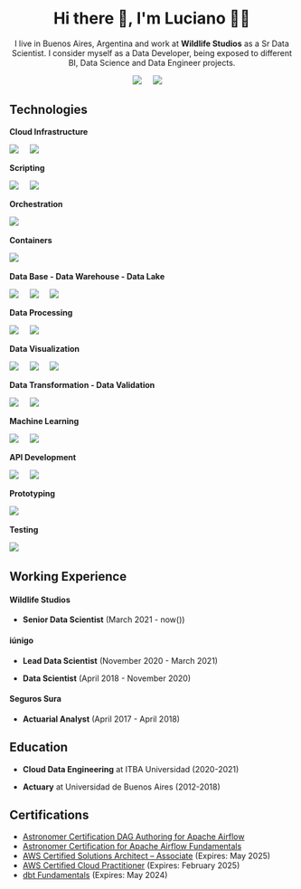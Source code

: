 
<h1 align='center'> Hi there 👋, I'm Luciano 👨‍💻 </h1>

<p align='center'>
  I live in Buenos Aires, Argentina and work at <b>Wildlife Studios</b> as a Sr Data Scientist. I consider myself as a Data Developer, being exposed to different BI, Data Science and Data Engineer projects.
</p>


<p align='center'>
  <a href="https://www.linkedin.com/in/luciano-naveiro/"><img src="https://img.shields.io/badge/linkedin-%230077B5.svg?&style=for-the-badge&logo=linkedin&logoColor=white" /></a>&nbsp;&nbsp;&nbsp;&nbsp;
  <a href="mailto:luchonaveiro@gmail.com?subject=Hola%Luciano"><img src="https://img.shields.io/badge/gmail-%23D14836.svg?&style=for-the-badge&logo=gmail&logoColor=white" /></a>&nbsp;&nbsp;&nbsp;&nbsp;

</p>


## Technologies
<!-- <p align='center'>
  <a href="https://www.python.org/"><img src="https://img.shields.io/badge/python-3670A0?style=for-the-badge&logo=python&logoColor=ffffff" /></a>&nbsp;&nbsp;&nbsp;&nbsp;
  <a href="https://www.docker.com/"><img src="https://img.shields.io/badge/docker-%230db7ed.svg?style=for-the-badge&logo=docker&logoColor=white" /></a>&nbsp;&nbsp;&nbsp;&nbsp;
  <a href="https://airflow.apache.org/"><img src="https://img.shields.io/badge/Apache_Airflow-2f8780.svg?&style=for-the-badge&logo=apache-airflow" /></a>&nbsp;&nbsp;&nbsp;&nbsp;
  <a href="https://databricks.com/"><img src="https://img.shields.io/badge/Databricks-red.svg?&style=for-the-badge&logo=databricks&logoColor=white" /></a>&nbsp;&nbsp;&nbsp;&nbsp;
  <a href="https://www.postgresql.org/"><img src="https://img.shields.io/badge/PostgreSQL-blue.svg?&style=for-the-badge&logo=postgresql&logoColor=white" /></a>&nbsp;&nbsp;&nbsp;&nbsp;
  <a href="https://aws.amazon.com/"><img src="https://img.shields.io/badge/Amazon_Web_Services-orange.svg?&style=for-the-badge&logo=amazon&logoColor=white" /></a>&nbsp;&nbsp;&nbsp;&nbsp;
  <a href="https://pandas.pydata.org/"><img src="https://img.shields.io/badge/Pandas-3670A0.svg?&style=for-the-badge&logo=pandas&logoColor=white" /></a>&nbsp;&nbsp;&nbsp;&nbsp;
  <a href="https://spark.apache.org/docs/latest/api/python/"><img src="https://img.shields.io/badge/Pyspark-orange.svg?&style=for-the-badge&logo=apache-spark&logoColor=white" /></a>&nbsp;&nbsp;&nbsp;&nbsp;
  <a href="https://docs.pytest.org/"><img src="https://img.shields.io/badge/pytest-0fa7d1.svg?&style=for-the-badge&logo=pytest&logoColor=white" /></a>&nbsp;&nbsp;&nbsp;&nbsp;
  <a href="https://www.looker.com/"><img src="https://img.shields.io/badge/looker-3670A0.svg?&style=for-the-badge&logo=looker&logoColor=white" /></a>&nbsp;&nbsp;&nbsp;&nbsp;
  <a href="https://superset.apache.org/"><img src="https://img.shields.io/badge/apache_superset-114f63.svg?&style=for-the-badge&logo=superset&logoColor=white" /></a>&nbsp;&nbsp;&nbsp;&nbsp;
  <a href="https://www.getdbt.com/"><img src="https://img.shields.io/badge/dbt-de5d40.svg?&style=for-the-badge&logo=dbt&logoColor=white" /></a>&nbsp;&nbsp;&nbsp;&nbsp;
  <a href="https://greatexpectations.io/"><img src="https://img.shields.io/badge/great_expectations-de5d40.svg?&style=for-the-badge&logo=great-expectations&logoColor=white" /></a>&nbsp;&nbsp;&nbsp;&nbsp;
</p> -->

**Cloud Infrastructure**
<p align='left'>
    <a href="https://aws.amazon.com/"><img src="https://img.shields.io/badge/Amazon_Web_Services-orange.svg?&style=for-the-badge&logo=amazon-aws&logoColor=white" /></a>&nbsp;&nbsp;&nbsp;&nbsp;
    <a href="https://aws.amazon.com/cloudformation/"><img src="https://img.shields.io/badge/cloudformation-878280.svg?&style=for-the-badge&logo=amazon-aws-cloudformation&logoColor=white" /></a>&nbsp;&nbsp;&nbsp;&nbsp;
</p>

**Scripting**
<p align='left'>
    <a href="https://www.python.org/"><img src="https://img.shields.io/badge/python-3670A0?style=for-the-badge&logo=python&logoColor=ffffff" /></a>&nbsp;&nbsp;&nbsp;&nbsp;
    <a href=""><img src="https://img.shields.io/badge/sql-878280?style=for-the-badge&logo=sql&logoColor=ffffff" /></a>&nbsp;&nbsp;&nbsp;&nbsp;
</p>

**Orchestration**
<p align='left'>
  <a href="https://airflow.apache.org/"><img src="https://img.shields.io/badge/Apache_Airflow-2f8780.svg?&style=for-the-badge&logo=apache-airflow" /></a>&nbsp;&nbsp;&nbsp;&nbsp;
</p>

**Containers**
<p align='left'>
  <a href="https://www.docker.com/"><img src="https://img.shields.io/badge/docker-%230db7ed.svg?style=for-the-badge&logo=docker&logoColor=white" /></a>&nbsp;&nbsp;&nbsp;&nbsp;
</p>

**Data Base - Data Warehouse - Data Lake**
<p align='left'>
  <a href="https://www.postgresql.org/"><img src="https://img.shields.io/badge/PostgreSQL-blue.svg?&style=for-the-badge&logo=postgresql&logoColor=white" /></a>&nbsp;&nbsp;&nbsp;&nbsp;
  <a href="https://aws.amazon.com/redshift/"><img src="https://img.shields.io/badge/Redshift-878280.svg?&style=for-the-badge&logo=t&logoColor=white" /></a>&nbsp;&nbsp;&nbsp;&nbsp;
  <a href="https://delta.io/"><img src="https://img.shields.io/badge/delta_lake-%230db7ed.svg?&style=for-the-badge&logo=delta&logoColor=white" /></a>&nbsp;&nbsp;&nbsp;&nbsp;
</p>

**Data Processing**
<p align='left'>
  <a href="https://pandas.pydata.org/"><img src="https://img.shields.io/badge/Pandas-3670A0.svg?&style=for-the-badge&logo=pandas&logoColor=white" /></a>&nbsp;&nbsp;&nbsp;&nbsp;
  <a href="https://spark.apache.org/docs/latest/api/python/"><img src="https://img.shields.io/badge/Pyspark-orange.svg?&style=for-the-badge&logo=apache-spark&logoColor=white" /></a>&nbsp;&nbsp;&nbsp;&nbsp;
</p>

**Data Visualization**
<p align='left'>
  <a href="https://www.looker.com/"><img src="https://img.shields.io/badge/looker-3670A0.svg?&style=for-the-badge&logo=looker&logoColor=white" /></a>&nbsp;&nbsp;&nbsp;&nbsp;
  <a href="https://superset.apache.org/"><img src="https://img.shields.io/badge/apache_superset-114f63.svg?&style=for-the-badge&logo=superset&logoColor=white" /></a>&nbsp;&nbsp;&nbsp;&nbsp;
  <a href="https://plotly.com/"><img src="https://img.shields.io/badge/plotly-3670A0.svg?&style=for-the-badge&logo=plotly&logoColor=white" /></a>&nbsp;&nbsp;&nbsp;&nbsp;
</p>

**Data Transformation - Data Validation**
<p align='left'>
  <a href="https://www.getdbt.com/"><img src="https://img.shields.io/badge/dbt-de5d40.svg?&style=for-the-badge&logo=dbt&logoColor=white" /></a>&nbsp;&nbsp;&nbsp;&nbsp;
  <a href="https://greatexpectations.io/"><img src="https://img.shields.io/badge/great_expectations-de5d40.svg?&style=for-the-badge&logo=great-expectations&logoColor=white" /></a>&nbsp;&nbsp;&nbsp;&nbsp;
</p>

**Machine Learning**
<p align='left'>
  <a href="https://scikit-learn.org/"><img src="https://img.shields.io/badge/scikit_learn-orange.svg?&style=for-the-badge&logo=scikit-learn&logoColor=white" /></a>&nbsp;&nbsp;&nbsp;&nbsp;
  <a href="https://www.tensorflow.org/"><img src="https://img.shields.io/badge/tensorflow-orange.svg?&style=for-the-badge&logo=tensorflow&logoColor=white" /></a>&nbsp;&nbsp;&nbsp;&nbsp;

</p>

**API Development**
<p align='left'>
  <a href="https://flask.palletsprojects.com/"><img src="https://img.shields.io/badge/flask-black.svg?&style=for-the-badge&logo=flask&logoColor=white" /></a>&nbsp;&nbsp;&nbsp;&nbsp;
  <a href="https://fastapi.tiangolo.com/"><img src="https://img.shields.io/badge/fastapi-2a7358.svg?&style=for-the-badge&logo=fastapi&logoColor=white" /></a>&nbsp;&nbsp;&nbsp;&nbsp;
</p>

**Prototyping**
<p align='left'>
  <a href="https://streamlit.io/"><img src="https://img.shields.io/badge/streamlit-red.svg?&style=for-the-badge&logo=streamlit&logoColor=white" /></a>&nbsp;&nbsp;&nbsp;&nbsp;
</p>

**Testing**
<p align='left'>
  <a href="https://docs.pytest.org/"><img src="https://img.shields.io/badge/pytest-0fa7d1.svg?&style=for-the-badge&logo=pytest&logoColor=white" /></a>&nbsp;&nbsp;&nbsp;&nbsp;
</p>

## Working Experience
#### Wildlife Studios
- **Senior Data Scientist** (March 2021 - now())

#### iúnigo
- **Lead Data Scientist** (November 2020 - March 2021)

- **Data Scientist** (April 2018 - November 2020)

#### Seguros Sura
- **Actuarial Analyst** (April 2017 - April 2018)

## Education
- **Cloud Data Engineering** at ITBA Universidad (2020-2021)

- **Actuary** at Universidad de Buenos Aires (2012-2018)


## Certifications
- [Astronomer Certification DAG Authoring for Apache Airflow](https://www.credly.com/badges/46b2e16a-d5dc-49a2-a11d-c2a83b625c14?source=linked_in_profile)
- [Astronomer Certification for Apache Airflow Fundamentals](https://www.credly.com/badges/4bea8fba-eae4-4402-9e78-5cb471024433?source=linked_in_profile)
- [AWS Certified Solutions Architect – Associate](https://www.credly.com/badges/e820e3f5-e1e6-4073-b71c-abde988cfa8e?source=linked_in_profile) (Expires: May 2025)
- [AWS Certified Cloud Practitioner](https://www.credly.com/badges/62ce53d2-26fa-470d-a1f6-789a74af2c4e/public_url) (Expires: February 2025)
- [dbt Fundamentals](https://www.credential.net/1c5ac53b-7170-4527-8960-84a39c0a2dd1) (Expires: May 2024)
